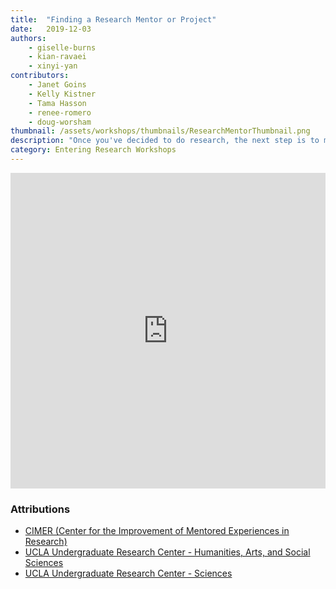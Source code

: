 ```yaml
---
title:  "Finding a Research Mentor or Project"
date:   2019-12-03
authors:
    - giselle-burns
    - kian-ravaei
    - xinyi-yan
contributors:
    - Janet Goins
    - Kelly Kistner
    - Tama Hasson
    - renee-romero
    - doug-worsham
thumbnail: /assets/workshops/thumbnails/ResearchMentorThumbnail.png
description: "Once you've decided to do research, the next step is to make a list of research opportunities that interest you!"
category: Entering Research Workshops
---
```

<!--H5P-->
<iframe src="https://ccle.ucla.edu/mod/hvp/embed.php?id=2519786" width="100%" height="505" frameborder="0" allowfullscreen="allowfullscreen" class="mb-3"></iframe><script src="https://ccle.ucla.edu/mod/hvp/library/js/h5p-resizer.js" charset="UTF-8"></script>

### Attributions

- [CIMER (Center for the Improvement of Mentored Experiences in Research)](https://cimerproject.org/)
- [UCLA Undergraduate Research Center - Humanities, Arts, and Social Sciences](http://sciences.ugresearch.ucla.edu/)
- [UCLA Undergraduate Research Center - Sciences](http://hass.ugresearch.ucla.edu/)
